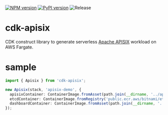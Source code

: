 [![NPM version](https://badge.fury.io/js/cdk-apisix.svg)](https://badge.fury.io/js/cdk-apisix)
[![PyPI version](https://badge.fury.io/py/cdk-apisix.svg)](https://badge.fury.io/py/cdk-apisix)
![Release](https://github.com/pahud/cdk-apisix/workflows/Release/badge.svg)


# cdk-apisix

CDK construct library to generate serverless [Apache APISIX](https://github.com/apache/apisix) workload on AWS Fargate.

# sample

```ts
import { Apisix } from 'cdk-apisix';

new Apisix(stack, 'apisix-demo', {
  apisixContainer: ContainerImage.fromAsset(path.join(__dirname, '../apisix_container')),
  etcdContainer: ContainerImage.fromRegistry('public.ecr.aws/bitnami/etcd:3.4.14'),
  dashboardContainer: ContainerImage.fromAsset(path.join(__dirname, '../apisix_dashboard')),
});
```
